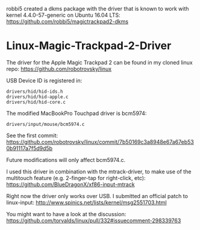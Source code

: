 robbi5 created a dkms package with the driver that is known to work with kernel 4.4.0-57-generic on Ubuntu 16.04 LTS: https://github.com/robbi5/magictrackpad2-dkms

# Linux-Magic-Trackpad-2-Driver

The driver for the Apple Magic Trackpad 2 can be found in my cloned linux repo:
https://github.com/robotrovsky/linux

USB Device ID is registered in:
```
drivers/hid/hid-ids.h
drivers/hid/hid-apple.c
drivers/hid/hid-core.c
```

The modified MacBookPro Touchpad driver is bcm5974:
```
drivers/input/mouse/bcm5974.c
```


See the first commit:
https://github.com/robotrovsky/linux/commit/7b50169c3a8948e67a67eb530b91117a7f5d9d5b

Future modifications will only affect bcm5974.c.

I used this driver in combination with the mtrack-driver, to make use of the multitouch feature (e.g. 2-finger-tap for right-click, etc):
https://github.com/BlueDragonX/xf86-input-mtrack

Right now the driver only works over USB. I submitted an official patch to linux-input:
http://www.spinics.net/lists/kernel/msg2551703.html

You might want to have a look at the discussion:
https://github.com/torvalds/linux/pull/332#issuecomment-298339763

